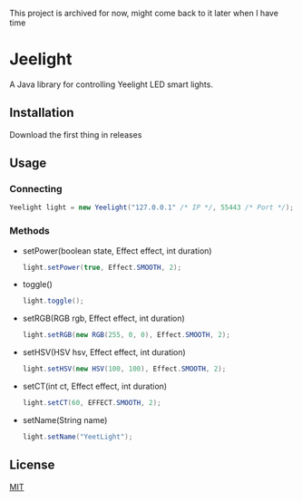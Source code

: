 This project is archived for now, might come back to it later when I have time

# Jeelight

A Java library for controlling Yeelight LED smart lights.

## Installation

Download the first thing in releases

## Usage

### Connecting
```java
Yeelight light = new Yeelight("127.0.0.1" /* IP */, 55443 /* Port */);
```

### Methods
- setPower(boolean state, Effect effect, int duration)
   ```java
   light.setPower(true, Effect.SMOOTH, 2);
   ```

- toggle()
   ```java
   light.toggle();
   ```

- setRGB(RGB rgb, Effect effect, int duration)
   ```java
   light.setRGB(new RGB(255, 0, 0), Effect.SMOOTH, 2);
   ```

- setHSV(HSV hsv, Effect effect, int duration)
   ```java
   light.setHSV(new HSV(100, 100), Effect.SMOOTH, 2);
   ```

- setCT(int ct, Effect effect, int duration)
   ```java
   light.setCT(60, EFFECT.SMOOTH, 2);
   ```

- setName(String name)
   ```java
   light.setName("YeetLight");
   ```

## License
[MIT](https://choosealicense.com/licenses/mit/)
